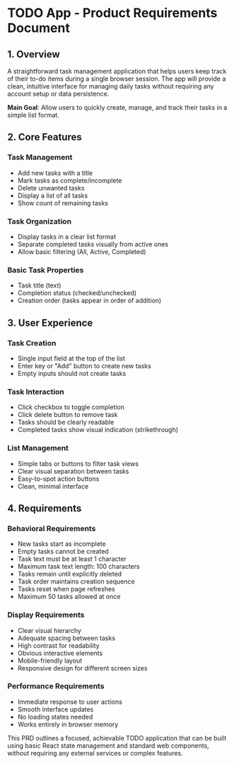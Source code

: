 # TODO App - Product Requirements Document

## 1. Overview
A straightforward task management application that helps users keep track of their to-do items during a single browser session. The app will provide a clean, intuitive interface for managing daily tasks without requiring any account setup or data persistence.

**Main Goal**: Allow users to quickly create, manage, and track their tasks in a simple list format.

## 2. Core Features

### Task Management
- Add new tasks with a title
- Mark tasks as complete/incomplete
- Delete unwanted tasks
- Display a list of all tasks
- Show count of remaining tasks

### Task Organization
- Display tasks in a clear list format
- Separate completed tasks visually from active ones
- Allow basic filtering (All, Active, Completed)

### Basic Task Properties
- Task title (text)
- Completion status (checked/unchecked)
- Creation order (tasks appear in order of addition)

## 3. User Experience

### Task Creation
- Single input field at the top of the list
- Enter key or "Add" button to create new tasks
- Empty inputs should not create tasks

### Task Interaction
- Click checkbox to toggle completion
- Click delete button to remove task
- Tasks should be clearly readable
- Completed tasks show visual indication (strikethrough)

### List Management
- Simple tabs or buttons to filter task views
- Clear visual separation between tasks
- Easy-to-spot action buttons
- Clean, minimal interface

## 4. Requirements

### Behavioral Requirements
- New tasks start as incomplete
- Empty tasks cannot be created
- Task text must be at least 1 character
- Maximum task text length: 100 characters
- Tasks remain until explicitly deleted
- Task order maintains creation sequence
- Tasks reset when page refreshes
- Maximum 50 tasks allowed at once

### Display Requirements
- Clear visual hierarchy
- Adequate spacing between tasks
- High contrast for readability
- Obvious interactive elements
- Mobile-friendly layout
- Responsive design for different screen sizes

### Performance Requirements
- Immediate response to user actions
- Smooth interface updates
- No loading states needed
- Works entirely in browser memory

This PRD outlines a focused, achievable TODO application that can be built using basic React state management and standard web components, without requiring any external services or complex features.